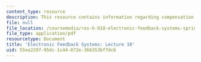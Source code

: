 ```yaml
---
content_type: resource
description: This resource contains information regarding compensation example.
file: null
file_location: /coursemedia/res-6-010-electronic-feedback-systems-spring-2013/55ea229795dc1c44872e366353bf7dc6_MITRES_6-010S13_lec10.pdf
file_type: application/pdf
resourcetype: Document
title: 'Electronic Feedback Systems: Lecture 10'
uid: 55ea2297-95dc-1c44-872e-366353bf7dc6
---
```


